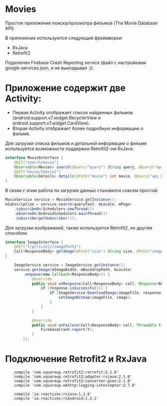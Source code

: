 # Movies

Простое приложение поиска/просмотра фильмов (The Movie Database API).

В приложение используются следующие фреймворки:
- RxJava
- Retrofit2

Подключен Firebase Crash Reporting service (файл с настройками google-services.json, я не выкладывал :)).

# Приложение содержит две Activity:

- Первая Activity отображает список найденных фильмов (android.support.v7.widget.RecyclerView и android.support.v7.widget.CardView).
- Вторая Activity отображает более подробную информацию о фильме.

Для загрузки списка фильмов и детальной информации о фильме используется возможности поддержки Retrofit2-ом RxJava:

```java
interface MovieInterface {
    @GET("search/movie")
    Observable<Movies> search(@Query("query") String query, @Query("api_key") String api, @Query("language") String language, @Query("page") int page);
    @GET("movie/{movie}")
    Observable<Details> details(@Path("movie") int movie, @Query("api_key") String api, @Query("language") String language);
}
```

В свзяи с этим работа по загрузке данных становится совсем простой:
```java
MovieService service = MovieService.getInstance();
mSubscription = service.search(queryText, mLocale, mPage)
    .subscribeOn(Schedulers.newThread())
    .observeOn(AndroidSchedulers.mainThread())
    .subscribe(getSubscriber());
```

Для загрузки изображений, также используется Retrofit2, но другим способом:

```java
interface ImageInterface {
    @GET("t/p/{size}/{imagePath}")
    Call<ResponseBody> getImage(@Path("size") String size, @Path("imagePath") String path, @Query("language") String language);
}

    ImageService service = ImageService.getInstance();
    service.getImage(mImageWidth, mBackdropPath, mLocale)
        .enqueue(new Callback<ResponseBody>() {
            @Override
            public void onResponse(Call<ResponseBody> call, Response<ResponseBody> response) {
                if (response.isSuccessful()) {
                    if (ImageService.DownloadImage(imageFile, response.body())) {
                        setImageBitmap(imageFile, image);
                    }
                }
            }

            @Override
            public void onFailure(Call<ResponseBody> call, Throwable t) {
                FirebaseCrash.report(t);
            }
        });
```

# Подключение Retrofit2 и RxJava

```
    compile 'com.squareup.retrofit2:retrofit:2.1.0'
    compile 'com.squareup.retrofit2:adapter-rxjava:2.1.0'
    compile 'com.squareup.retrofit2:converter-gson:2.1.0'
    compile 'com.squareup.okhttp:logging-interceptor:2.7.0'
    
    compile 'io.reactivex:rxjava:1.1.6'
    compile 'io.reactivex:rxandroid:1.2.1'
```
